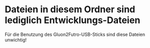 # Dateien in diesem Ordner sind lediglich Entwicklungs-Dateien
Für die Benutzung des Gluon2Futro-USB-Sticks sind diese Dateien unwichtig!